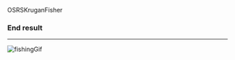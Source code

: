 OSRSKruganFisher
### End result
---
![fishingGif](https://user-images.githubusercontent.com/42863867/95580029-eb78b400-0a36-11eb-8a33-2f8fcd63d821.gif)
